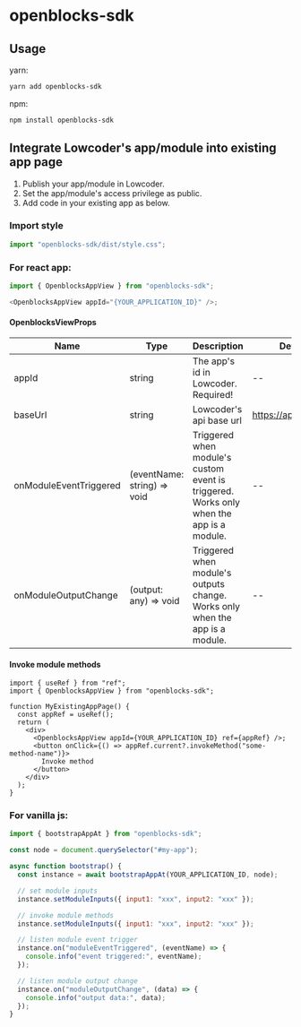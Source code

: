 # openblocks-sdk

## Usage

yarn:

```bash
yarn add openblocks-sdk
```

npm:

```bash
npm install openblocks-sdk
```

## Integrate Lowcoder's app/module into existing app page

1. Publish your app/module in Lowcoder.
2. Set the app/module's access privilege as public.
3. Add code in your existing app as below.

### Import style

```ts
import "openblocks-sdk/dist/style.css";
```

### For react app:

```ts
import { OpenblocksAppView } from "openblocks-sdk";

<OpenblocksAppView appId="{YOUR_APPLICATION_ID}" />;
```

#### OpenblocksViewProps

| Name                   | Type                        | Description                                                                             | Default value              |
| ---------------------- | --------------------------- | --------------------------------------------------------------------------------------- | -------------------------- |
| appId                  | string                      | The app's id in Lowcoder. Required!                                                   | --                         |
| baseUrl                | string                      | Lowcoder's api base url                                                                | https://api.openblocks.dev |
| onModuleEventTriggered | (eventName: string) => void | Triggered when module's custom event is triggered. Works only when the app is a module. | --                         |
| onModuleOutputChange   | (output: any) => void       | Triggered when module's outputs change. Works only when the app is a module.            | --                         |

#### Invoke module methods

```tsx
import { useRef } from "ref";
import { OpenblocksAppView } from "openblocks-sdk";

function MyExistingAppPage() {
  const appRef = useRef();
  return (
    <div>
      <OpenblocksAppView appId={YOUR_APPLICATION_ID} ref={appRef} />;
      <button onClick={() => appRef.current?.invokeMethod("some-method-name")}>
        Invoke method
      </button>
    </div>
  );
}
```

### For vanilla js:

```js
import { bootstrapAppAt } from "openblocks-sdk";

const node = document.querySelector("#my-app");

async function bootstrap() {
  const instance = await bootstrapAppAt(YOUR_APPLICATION_ID, node);

  // set module inputs
  instance.setModuleInputs({ input1: "xxx", input2: "xxx" });

  // invoke module methods
  instance.setModuleInputs({ input1: "xxx", input2: "xxx" });

  // listen module event trigger
  instance.on("moduleEventTriggered", (eventName) => {
    console.info("event triggered:", eventName);
  });

  // listen module output change
  instance.on("moduleOutputChange", (data) => {
    console.info("output data:", data);
  });
}
```

